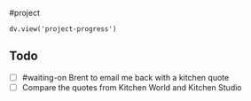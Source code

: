 #project 
```dataviewjs
dv.view('project-progress')
```

## Todo
- [ ] #waiting-on Brent to email me back with a kitchen quote
- [ ] Compare the quotes from Kitchen World and Kitchen Studio